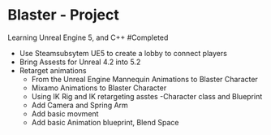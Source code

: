 # Blaster - Project
Learning Unreal Engine 5, and C++
#Completed 
- Use Steamsubsytem UE5 to create a lobby to connect players
- Bring Assests for Unreal 4.2 into 5.2
- Retarget animations
  - From the Unreal Engine Mannequin Animations to Blaster Character
  - Mixamo Animations to Blaster Character 
  - Using IK Rig and IK retargeting asstes
-Character class and Blueprint
  - Add Camera and Spring Arm
  - Add basic movment
  - Add basic Animation blueprint, Blend Space

